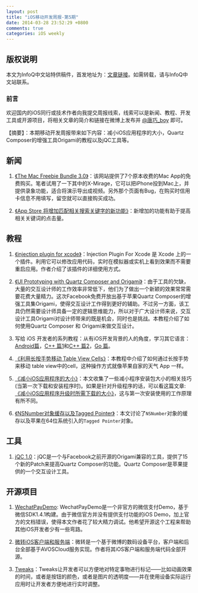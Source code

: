 ```yaml
---
layout: post
title: "iOS移动开发周报-第5期"
date: 2014-03-28 23:52:29 +0800
comments: true
categories: iOS weekly
---
```


## 版权说明

本文为InfoQ中文站特供稿件，首发地址为：[文章链接](http://www.infoq.com/cn/news/2014/03/reduce-ios-size)。如需转载，请与InfoQ中文站联系。

### 前言

欢迎国内的iOS同行或技术作者向我提交周报线索，线索可以是新闻、教程、开发工具或开源项目，将相关文章的简介和链接在微博上发布并 [@唐巧_boy](http://weibo.com/tangqiaoboy) 即可。

【摘要】：本期移动开发周报带来如下内容：减小iOS应用程序的大小，Quartz Composer的增强工具Origami的教程以及jQC工具等。

## 新闻

 1. [《The Mac Freebie Bundle 3.0》](https://deals.iphoneincanada.ca/sales/the-mac-freebie-bundle-3-0)：该网站提供了7个原本收费的Mac App的免费购买。笔者试用了一下其中的X-Mirage，它可以把iPhone投到Mac上，并提供录象功能，适合将演示导出成视频。另外那个页面有Bug，在购买时信用卡信息不用填写，留空就可以直接购买成功。

 1. [《App Store 将增加匹配相关搜索关键字的新功能》](http://www.macstories.net/news/apple-testing-related-search-suggestions-on-the-app-store/)：新增加的功能有助于提高相关关键词的点击量。

## 教程

 1. [《injection plugin for xcode》](http://nonomori.farbox.com/post/injection-plugin-for-xcode)：Injection Plugin For Xcode 是 Xcode 上的一个插件。利用它可以修改应用代码，实时在模拟器或实机上看到效果而不需要重启应用。作者介绍了该插件的详细使用方式。
 
 1. [《UI Prototyping with Quartz Composer and Origami》](http://www.pasanpremaratne.com/2014/03/15/UI-Prototyping-with-Quartz-Composer-and-Origami/)：由于工具的欠缺，大量的交互设计师的工作效率非常低下，他们为了做出一个新颖的效果常常需要花费大量精力。这次Facebook免费开放出基于苹果Quartz Composer的增强工具集Origami，使得交互设计工作得到更好的辅助。不过另一方面，该工具仍然需要设计师具备一定的逻辑思维能力，所以对于广大设计师来说，交互设计工具Origami对设计师带来的既是机会，同时也是挑战。本教程介绍了如何使用Quartz Composer 和 Origami来做交互设计。

 1. 写给 iOS 开发者的系列教程：从有iOS开发背景的人的角度，学习其它语言：
  [Android篇](http://stuartkhall.com/posts/android-development-tips-for-ios-devs)，[C++ 篇1](http://t.cn/8sbXyOH)和[C++ 篇2](http://t.cn/8sbXLyg)，[Go 篇](http://t.cn/8FpEP4x)。

 1. [《利用长按手势移动 Table View Cells》](http://beyondvincent.com/blog/2014/03/26/cookbook-moving-table-view-cells-with-a-long-press-gesture/)：本教程中介绍了如何通过长按手势来移动 table view中的cell，这种操作方式就像苹果自家的天气 App 一样。

 1. [《减小iOS应用程序的大小》](http://beyondvincent.com/blog/2014/03/24/reducing-the-size-of-my-app/)：本文收集了一些减小程序安装包大小的相关技巧(当第一次下载和安装程序时)。如果是针对升级程序的话，可以看这篇文章: [《减小iOS应用程序升级时所需下载的大小》](https://developer.apple.com/library/ios/qa/qa1779/)，这与第一次安装使用的工作原理有所不同。

 1. [《NSNumber对象缓存以及Tagged Pointer》](/2014/03/21/weak_object_lifecycle_and_tagged_pointer/)：本文讨论了`NSNumber`对象的缓存以及苹果在64位系统引入的`Tagged Pointer`对象。

## 工具

 1. [jQC 1.0](http://qcdesigners.com/index.php/forums/topic/100/it-s-finally-here-j-qc-1-0-a-u/)：jQC是一个与Facebook之前开源的Origami兼容的工具，提供了15个新的Patch来提高Quartz Composer的功能。Quartz Composer是苹果提供的一个交互设计工具。

## 开源项目

 1. [WechatPayDemo](https://github.com/gbammc/WechatPayDemo): WechatPayDemo是一个非官方的微信支付Demo，基于微信SDK1.4.1构建。由于微信官方并没有提供支付功能的iOS Demo，加上官方的文档错误，使得本文作者花了较大精力调试。他希望开源这个工程来帮助其他iOS开发者少有一些弯路。
 
 1. [微转iOS客户端和服务端](http://trawor.farbox.com/post/vz)：微转是一个基于微博的数码设备平台，客户端和后台全部基于AVOSCloud服务实现。作者将其iOS客户端和服务端代码全部开源。

 1. [Tweaks](https://github.com/facebook/Tweaks)：Tweaks让开发者可以方便地对特定事物进行标记——比如动画效果的时间，或者是按钮的颜色，或者是图片的透明度——并在使用设备实际运行应用时让开发者方便地进行实时调整。


